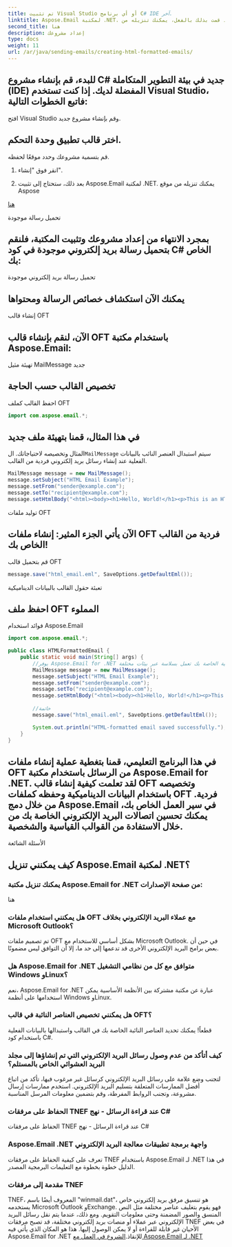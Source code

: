 ```yaml
---
title: تم تثبيت Visual Studio أو أي برنامج C# IDE آخر.
linktitle: Aspose.Email لمكتبة .NET. إذا لم تكن قد قمت بذلك بالفعل، يمكنك تنزيله من
second_title: هنا
description: إعداد مشروعك
type: docs
weight: 11
url: /ar/java/sending-emails/creating-html-formatted-emails/
---
```


## للبدء، قم بإنشاء مشروع C# جديد في بيئة التطوير المتكاملة (IDE) المفضلة لديك. إذا كنت تستخدم Visual Studio، فاتبع الخطوات التالية:

افتح Visual Studio وقم بإنشاء مشروع جديد.

## اختر قالب تطبيق وحدة التحكم.

قم بتسمية مشروعك وحدد موقعًا لحفظه.

1. انقر فوق "إنشاء".

2.  بعد ذلك، ستحتاج إلى تثبيت Aspose.Email لمكتبة .NET. يمكنك تنزيله من موقع Aspose

   [هنا](https://releases.aspose.com/email/java/)

   تحميل رسالة موجودة

## بمجرد الانتهاء من إعداد مشروعك وتثبيت المكتبة، فلنقم بتحميل رسالة بريد إلكتروني موجودة في كود C# الخاص بك:

 تحميل رسالة بريد إلكتروني موجودة

##  يمكنك الآن استكشاف خصائص الرسالة ومحتواها

إنشاء قالب OFT

## الآن، لنقم بإنشاء قالب OFT باستخدام مكتبة Aspose.Email:

 تهيئة مثيل MailMessage جديد

##  تخصيص القالب حسب الحاجة

 احفظ القالب كملف OFT

```java
import com.aspose.email.*;
```

##  في هذا المثال، قمنا بتهيئة ملف جديد

 المثال وتخصيصه لاحتياجاتك. ال`MailMessage` سيتم استبدال العنصر النائب بالبيانات الفعلية عند إنشاء رسائل بريد إلكتروني فردية من القالب.

```java
MailMessage message = new MailMessage();
message.setSubject("HTML Email Example");
message.setFrom("sender@example.com");
message.setTo("recipient@example.com");
message.setHtmlBody("<html><body><h1>Hello, World!</h1><p>This is an HTML-formatted email.</p></body></html>");
```

توليد ملفات OFT

## الآن يأتي الجزء المثير: إنشاء ملفات OFT فردية من القالب الخاص بك!

 قم بتحميل قالب OFT

```java
message.save("html_email.eml", SaveOptions.getDefaultEml());
```

 تعبئة حقول القالب بالبيانات الديناميكية

##  احفظ ملف OFT المملوء

فوائد استخدام Aspose.Email

```java
import com.aspose.email.*;

public class HTMLFormattedEmail {
    public static void main(String[] args) {
        //يوفر Aspose.Email for .NET إمكانات متقدمة لمعالجة البريد الإلكتروني، مما يسمح لك بإنشاء رسائل البريد الإلكتروني وتعديلها ومعالجتها بسهولة. إنها مكتبة مشتركة بين الأنظمة الأساسية، مما يضمن أن التعليمات البرمجية الخاصة بك تعمل بسلاسة عبر بيئات مختلفة.
        MailMessage message = new MailMessage();
        message.setSubject("HTML Email Example");
        message.setFrom("sender@example.com");
        message.setTo("recipient@example.com");
        message.setHtmlBody("<html><body><h1>Hello, World!</h1><p>This is an HTML-formatted email.</p></body></html>");
        
        //خاتمة
        message.save("html_email.eml", SaveOptions.getDefaultEml());

        System.out.println("HTML-formatted email saved successfully.");
    }
}
```

## في هذا البرنامج التعليمي، قمنا بتغطية عملية إنشاء ملفات OFT من الرسائل باستخدام مكتبة Aspose.Email for .NET. لقد تعلمت كيفية إنشاء قالب OFT وتخصيصه باستخدام البيانات الديناميكية وحفظه كملفات OFT فردية. من خلال دمج Aspose.Email في سير العمل الخاص بك، يمكنك تحسين اتصالات البريد الإلكتروني الخاصة بك من خلال الاستفادة من القوالب القياسية والشخصية.

الأسئلة الشائعة

## كيف يمكنني تنزيل Aspose.Email لمكتبة .NET؟

###  يمكنك تنزيل مكتبة Aspose.Email for .NET من صفحة الإصدارات:
هنا

### هل يمكنني استخدام ملفات OFT مع عملاء البريد الإلكتروني بخلاف Microsoft Outlook؟
تم تصميم ملفات OFT بشكل أساسي للاستخدام مع Microsoft Outlook. في حين أن بعض برامج البريد الإلكتروني الأخرى قد تدعمها إلى حد ما، إلا أن التوافق ليس مضمونًا.

### هل Aspose.Email for .NET متوافق مع كل من نظامي التشغيل Windows وLinux؟
نعم، Aspose.Email for .NET عبارة عن مكتبة مشتركة بين الأنظمة الأساسية يمكن استخدامها على أنظمة Windows وLinux.

### هل يمكنني تخصيص العناصر النائبة في قالب OFT؟
قطعاً! يمكنك تحديد العناصر النائبة الخاصة بك في القالب واستبدالها بالبيانات الفعلية باستخدام كود C#.

### كيف أتأكد من عدم وصول رسائل البريد الإلكتروني التي تم إنشاؤها إلى مجلد البريد العشوائي الخاص بالمستلم؟
لتجنب وضع علامة على رسائل البريد الإلكتروني كرسائل غير مرغوب فيها، تأكد من اتباع أفضل الممارسات المتعلقة بتسليم البريد الإلكتروني. استخدم ممارسات إرسال مشروعة، وتجنب الروابط المفرطة، وقم بتضمين معلومات المرسل المناسبة.

###  الحفاظ على مرفقات TNEF عند قراءة الرسائل - نهج C#
 الحفاظ على مرفقات TNEF عند قراءة الرسائل - نهج C#

###  Aspose.Email .NET واجهة برمجة تطبيقات معالجة البريد الإلكتروني
 تعرف على كيفية الحفاظ على مرفقات TNEF باستخدام Aspose.Email لـ .NET في هذا الدليل خطوة بخطوة مع التعليمات البرمجية المصدر.
### مقدمة إلى مرفقات TNEF
TNEF، المعروف أيضًا باسم "winmail.dat"، هو تنسيق مرفق بريد إلكتروني خاص يستخدمه Microsoft Outlook وExchange. فهو يقوم بتغليف عناصر مختلفة مثل النص المنسق والصور المضمنة وحتى معلومات التقويم. ومع ذلك، عندما يتم نقل رسائل البريد الإلكتروني عبر عملاء أو منصات بريد إلكتروني مختلفة، قد تصبح مرفقات TNEF في بعض الأحيان غير قابلة للقراءة أو لا يمكن الوصول إليها. هذا هو المكان الذي يأتي فيه Aspose.Email for .NET للإنقاذ.[الشروع في العمل مع Aspose.Email لـ .NET](https://reference.aspose.com/email/java/)

